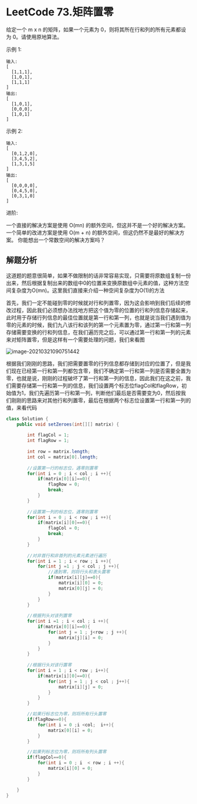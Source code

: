 # LeetCode 73.矩阵置零

给定一个 m x n 的矩阵，如果一个元素为 0，则将其所在行和列的所有元素都设为 0。请使用原地算法。

示例 1:

```
输入: 
[
  [1,1,1],
  [1,0,1],
  [1,1,1]
]
输出: 
[
  [1,0,1],
  [0,0,0],
  [1,0,1]
]
```




示例 2:

```
输入: 
[
  [0,1,2,0],
  [3,4,5,2],
  [1,3,1,5]
]
输出: 
[
  [0,0,0,0],
  [0,4,5,0],
  [0,3,1,0]
]
```



进阶:

一个直接的解决方案是使用  O(mn) 的额外空间，但这并不是一个好的解决方案。
一个简单的改进方案是使用 O(m + n) 的额外空间，但这仍然不是最好的解决方案。
你能想出一个常数空间的解决方案吗？



## 解题分析

这道题的题意很简单，如果不做限制的话非常容易实现，只需要将原数组复制一份出来，然后根据复制出来的数组中0的位置来变换原数组中元素的值，这种方法空间复杂度为O(mn)。这里我们直接来介绍一种空间复杂度为O(1)的方法

首先，我们一定不能碰到零的时候就对行和列置零，因为这会影响到我们后续的修改过程，因此我们必须想办法找地方把这个值为零的位置的行和列信息存储起来，此时用于存储行列信息的最佳位置就是第一行和第一列，也就是说当我们遇到值为零的元素的时候，我们九八该行和该列的第一个元素置为零，通过第一行和第一列存储需要变换的行和列信息，在我们遍历完之后，可以通过第一行和第一列的元素来对矩阵置零，但是这样有一个需要处理的问题，我们来看图

![image-20210321090751442](C:\Users\慈凯瑜\AppData\Roaming\Typora\typora-user-images\image-20210321090751442.png)

根据我们刚刚的思路，我们把需要置零的行列信息都存储到对应的位置了，但是我们现在已经第一行和第一列都包含零，我们不确定第一行和第一列是否需要全置为零，也就是说，刚刚的过程破坏了第一行和第一列的信息，因此我们在这之前，我们需要存储第一行和第一列的信息，我们设置两个标志位flagCol和flagRow，初始值为1，我们先遍历第一行和第一列，判断他们最后是否需要变为0，然后按我们刚刚的思路来对其他行和列置零，最后在根据两个标志位设置第一行和第一列的值，来看代码

```java
class Solution {
    public void setZeroes(int[][] matrix) {
        
        int flagCol = 1;
        int flagRow = 1;
        
        int row = matrix.length;
        int col = matrix[0].length;
		
        //设置第一行的标志位，遇零则置零
        for(int i = 0 ; i < col ; i ++){
            if(matrix[0][i]==0){
                flagRow = 0;
                break;
            }  
        }
        
        //设置第一列的标志位，遇零则置零
        for(int i = 0 ; i < row ; i ++){
            if(matrix[i][0]==0){
                flagCol = 0;
                break;
            }  
        }
		
        //对非首行和非首列的元素元素进行遍历
        for(int i = 1 ; i < row ; i ++){
            for(int j =1 ; j < col ; j ++){
                //遇到零，则将行头和表头置零
                if(matrix[i][j]==0){
                    matrix[i][0] = 0;
                    matrix[0][j] = 0;
                }
            }
        }
		
        //根据列头对该列置零
        for(int i =1 ; i < col ; i ++){
            if(matrix[0][i]==0){
                for(int j = 1 ; j<row ; j ++){
                    matrix[j][i] = 0;
                }
            }
        }
		
        //根据行头对该行置零
        for(int i = 1 ; i < row ; i++){
            if(matrix[i][0]==0){
                for(int j = 1 ; j < col ; j++){
                    matrix[i][j] = 0;
                }
            }
        }

        //如果行标志位为零，则将所有行头置零
        if(flagRow==0){
            for(int i = 0 ;i <col;  i++){
                matrix[0][i] = 0;
            }
        }

		//如果列标志位为零，则将所有列头置零
        if(flagCol==0){
            for(int i = 0 ; i  < row ; i ++){
                matrix[i][0] = 0;
            }
        }

    }
}
```



